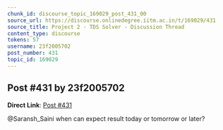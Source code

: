 ```yaml
---
chunk_id: discourse_topic_169029_post_431_00
source_url: https://discourse.onlinedegree.iitm.ac.in/t/169029/431
source_title: Project 2 - TDS Solver - Discussion Thread
content_type: discourse
tokens: 57
username: 23f2005702
post_number: 431
topic_id: 169029
---
```


## Post #431 by 23f2005702

**Direct Link**: [Post #431](https://discourse.onlinedegree.iitm.ac.in/t/169029/431)

@Saransh_Saini when can expect result today or tomorrow or later?
